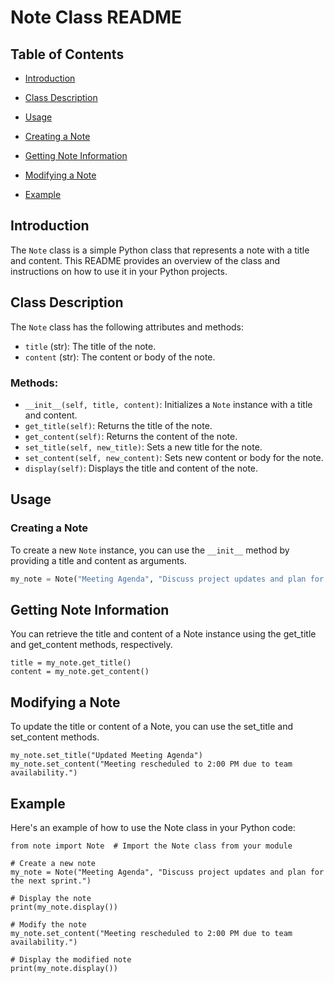 
# Note Class README

## Table of Contents

- [Introduction](#introduction)

- [Class Description](#class-description)

- [Usage](#usage)

- [Creating a Note](#creating-a-note)

- [Getting Note Information](#getting-note-information)

- [Modifying a Note](#modifying-a-note)

- [Example](#example)

## Introduction

The `Note` class is a simple Python class that represents a note with a title and content. This README provides an overview of the class and instructions on how to use it in your Python projects.

## Class Description

The `Note` class has the following attributes and methods:

- `title` (str): The title of the note.
- `content` (str): The content or body of the note.

### Methods:

- `__init__(self, title, content)`: Initializes a `Note` instance with a title and content.
- `get_title(self)`: Returns the title of the note.
- `get_content(self)`: Returns the content of the note.
- `set_title(self, new_title)`: Sets a new title for the note.
- `set_content(self, new_content)`: Sets new content or body for the note.
- `display(self)`: Displays the title and content of the note.

## Usage

  

### Creating a Note

To create a new `Note` instance, you can use the `__init__` method by providing a title and content as arguments.

```python
my_note = Note("Meeting Agenda", "Discuss project updates and plan for the next sprint.")
```

## Getting Note Information

You can retrieve the title and content of a Note instance using the get_title and get_content methods, respectively.
```
title = my_note.get_title()
content = my_note.get_content()
```

## Modifying a Note

To update the title or content of a Note, you can use the set_title and set_content methods.
```
my_note.set_title("Updated Meeting Agenda")
my_note.set_content("Meeting rescheduled to 2:00 PM due to team availability.")
```

## Example

Here's an example of how to use the Note class in your Python code:
```
from note import Note  # Import the Note class from your module

# Create a new note
my_note = Note("Meeting Agenda", "Discuss project updates and plan for the next sprint.")

# Display the note
print(my_note.display())

# Modify the note
my_note.set_content("Meeting rescheduled to 2:00 PM due to team availability.")

# Display the modified note
print(my_note.display())
```
